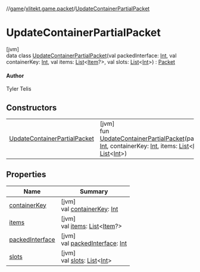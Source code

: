 //[game](../../../index.md)/[xlitekt.game.packet](../index.md)/[UpdateContainerPartialPacket](index.md)

# UpdateContainerPartialPacket

[jvm]\
data class [UpdateContainerPartialPacket](index.md)(val packedInterface: [Int](https://kotlinlang.org/api/latest/jvm/stdlib/kotlin/-int/index.html), val containerKey: [Int](https://kotlinlang.org/api/latest/jvm/stdlib/kotlin/-int/index.html), val items: [List](https://kotlinlang.org/api/latest/jvm/stdlib/kotlin.collections/-list/index.html)&lt;[Item](../../xlitekt.game.content.item/-item/index.md)?&gt;, val slots: [List](https://kotlinlang.org/api/latest/jvm/stdlib/kotlin.collections/-list/index.html)&lt;[Int](https://kotlinlang.org/api/latest/jvm/stdlib/kotlin/-int/index.html)&gt;) : [Packet](../-packet/index.md)

#### Author

Tyler Telis

## Constructors

| | |
|---|---|
| [UpdateContainerPartialPacket](-update-container-partial-packet.md) | [jvm]<br>fun [UpdateContainerPartialPacket](-update-container-partial-packet.md)(packedInterface: [Int](https://kotlinlang.org/api/latest/jvm/stdlib/kotlin/-int/index.html), containerKey: [Int](https://kotlinlang.org/api/latest/jvm/stdlib/kotlin/-int/index.html), items: [List](https://kotlinlang.org/api/latest/jvm/stdlib/kotlin.collections/-list/index.html)&lt;[Item](../../xlitekt.game.content.item/-item/index.md)?&gt;, slots: [List](https://kotlinlang.org/api/latest/jvm/stdlib/kotlin.collections/-list/index.html)&lt;[Int](https://kotlinlang.org/api/latest/jvm/stdlib/kotlin/-int/index.html)&gt;) |

## Properties

| Name | Summary |
|---|---|
| [containerKey](container-key.md) | [jvm]<br>val [containerKey](container-key.md): [Int](https://kotlinlang.org/api/latest/jvm/stdlib/kotlin/-int/index.html) |
| [items](items.md) | [jvm]<br>val [items](items.md): [List](https://kotlinlang.org/api/latest/jvm/stdlib/kotlin.collections/-list/index.html)&lt;[Item](../../xlitekt.game.content.item/-item/index.md)?&gt; |
| [packedInterface](packed-interface.md) | [jvm]<br>val [packedInterface](packed-interface.md): [Int](https://kotlinlang.org/api/latest/jvm/stdlib/kotlin/-int/index.html) |
| [slots](slots.md) | [jvm]<br>val [slots](slots.md): [List](https://kotlinlang.org/api/latest/jvm/stdlib/kotlin.collections/-list/index.html)&lt;[Int](https://kotlinlang.org/api/latest/jvm/stdlib/kotlin/-int/index.html)&gt; |
